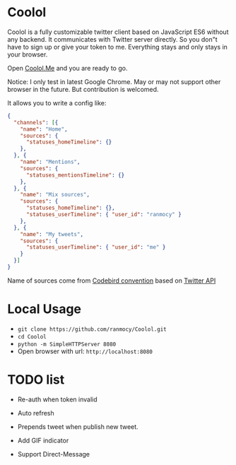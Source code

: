 # Coolol

Coolol is a fully customizable twitter client based on JavaScript ES6 without any backend. It communicates with Twitter server directly. So you don"t have to sign up or give your token to me. Everything stays and only stays in your browser.

Open [Coolol.Me](http://coolol.me) and you are ready to go.

Notice: I only test in latest Google Chrome. May or may not support other browser in the future. But contribution is welcomed.

It allows you to write a config like:

```json
{
  "channels": [{
    "name": "Home",
    "sources": {
      "statuses_homeTimeline": {}
    },
  }, {
    "name": "Mentions",
    "sources": {
      "statuses_mentionsTimeline": {}
    },
  }, {
    "name": "Mix sources",
    "sources": {
      "statuses_homeTimeline": {},
      "statuses_userTimeline": { "user_id": "ranmocy" }
    },
  }, {
    "name": "My tweets",
    "sources": {
      "statuses_userTimeline": { "user_id": "me" }
    }
  }]
}
```

Name of sources come from [Codebird convention][codebirdMapping] based on [Twitter API][twitterApi]


# Local Usage

* `git clone https://github.com/ranmocy/Coolol.git`
* `cd Coolol`
* `python -m SimpleHTTPServer 8080`
* Open browser with url: `http://localhost:8080`


# TODO list

* Re-auth when token invalid
* Auto refresh
* Prepends tweet when publish new tweet.
* Add GIF indicator
* Support Direct-Message

   [codebirdMapping]: https://github.com/jublonet/codebird-js#mapping-api-methods-to-codebird-function-calls (Codebird API Mapping)
   [twitterApi]: https://dev.twitter.com/rest/public (Twitter REST API)
